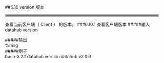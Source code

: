 ##6.10 version 版本  
<hr style=" border:4px solid #A9A9A9;" /> 
查看当前客户端（ Client ）  的版本。
###6.10.1 查看客户端版本
#####输入
	datahub version  
	 
#####输出  
    %msg       	
#####例子  
    bash-3.2# datahub version
	datahub v2.0.0